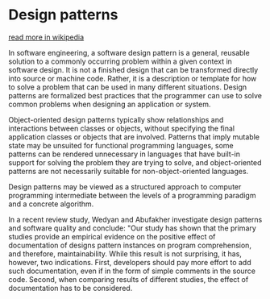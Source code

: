 # Design patterns

[read more in wikipedia](https://en.wikipedia.org/wiki/Software_design_pattern)

In software engineering, a software design pattern is a general, reusable solution to a commonly occurring problem within a given context in software design. It is not a finished design that can be transformed directly into source or machine code. Rather, it is a description or template for how to solve a problem that can be used in many different situations. Design patterns are formalized best practices that the programmer can use to solve common problems when designing an application or system.

Object-oriented design patterns typically show relationships and interactions between classes or objects, without specifying the final application classes or objects that are involved. Patterns that imply mutable state may be unsuited for functional programming languages, some patterns can be rendered unnecessary in languages that have built-in support for solving the problem they are trying to solve, and object-oriented patterns are not necessarily suitable for non-object-oriented languages.

Design patterns may be viewed as a structured approach to computer programming intermediate between the levels of a programming paradigm and a concrete algorithm.

In a recent review study, Wedyan and Abufakher investigate design patterns and software quality and conclude: "Our study has shown that the primary studies provide an empirical evidence on the positive effect of documentation of designs pattern instances on program comprehension, and therefore, maintainability. While this result is not surprising, it has, however, two indications. First, developers should pay more effort to add such documentation, even if in the form of simple comments in the source code. Second, when comparing results of different studies, the effect of documentation has to be considered.